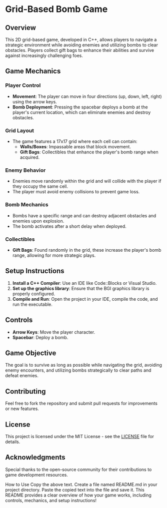 # Grid-Based Bomb Game

## Overview
This 2D grid-based game, developed in C++, allows players to navigate a strategic environment while avoiding enemies and utilizing bombs to clear obstacles. Players collect gift bags to enhance their abilities and survive against increasingly challenging foes.

## Game Mechanics

### Player Control
- **Movement**: The player can move in four directions (up, down, left, right) using the arrow keys.
- **Bomb Deployment**: Pressing the spacebar deploys a bomb at the player's current location, which can eliminate enemies and destroy obstacles.

### Grid Layout
- The game features a 17x17 grid where each cell can contain:
  - **Walls/Boxes**: Impassable areas that block movement.
  - **Gift Bags**: Collectibles that enhance the player's bomb range when acquired.

### Enemy Behavior
- Enemies move randomly within the grid and will collide with the player if they occupy the same cell.
- The player must avoid enemy collisions to prevent game loss.

### Bomb Mechanics
- Bombs have a specific range and can destroy adjacent obstacles and enemies upon explosion.
- The bomb activates after a short delay when deployed.

### Collectibles
- **Gift Bags**: Found randomly in the grid, these increase the player's bomb range, allowing for more strategic plays.

## Setup Instructions
1. **Install a C++ Compiler**: Use an IDE like Code::Blocks or Visual Studio.
2. **Set up the graphics library**: Ensure that the BGI graphics library is properly configured.
3. **Compile and Run**: Open the project in your IDE, compile the code, and run the executable.

## Controls
- **Arrow Keys**: Move the player character.
- **Spacebar**: Deploy a bomb.

## Game Objective
The goal is to survive as long as possible while navigating the grid, avoiding enemy encounters, and utilizing bombs strategically to clear paths and defeat enemies.

## Contributing
Feel free to fork the repository and submit pull requests for improvements or new features.

## License
This project is licensed under the MIT License - see the [LICENSE](LICENSE) file for details.

## Acknowledgments
Special thanks to the open-source community for their contributions to game development resources.

How to Use
Copy the above text.
Create a file named README.md in your project directory.
Paste the copied text into the file and save it.
This README provides a clear overview of how your game works, including controls, mechanics, and setup instructions!
